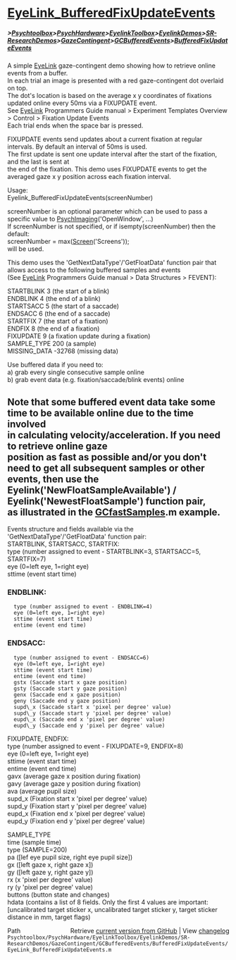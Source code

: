 # [EyeLink_BufferedFixUpdateEvents](EyeLink_BufferedFixUpdateEvents)
##### >[Psychtoolbox](Psychtoolbox)>[PsychHardware](PsychHardware)>[EyelinkToolbox](EyelinkToolbox)>[EyelinkDemos](EyelinkDemos)>[SR-ResearchDemos](SR-ResearchDemos)>[GazeContingent](GazeContingent)>[GCBufferedEvents](GCBufferedEvents)>[BufferedFixUpdateEvents](BufferedFixUpdateEvents)

A simple [EyeLink](EyeLink) gaze-contingent demo showing how to retrieve online events from a buffer.  
In each trial an image is presented with a red gaze-contingent dot overlaid on top.  
The dot's location is based on the average x y coordinates of fixations updated online every 50ms via a FIXUPDATE event.  
See [EyeLink](EyeLink) Programmers Guide manual \> Experiment Templates Overview \> Control \> Fixation Update Events  
Each trial ends when the space bar is pressed.  
  
FIXUPDATE events send updates about a current fixation at regular intervals. By default an interval of 50ms is used.   
The first update is sent one update interval after the start of the fixation, and the last is sent at  
the end of the fixation. This demo uses FIXUPDATE events to get the averaged gaze x y position across each fixation interval.   
  
Usage:  
Eyelink\_BufferedFixUpdateEvents(screenNumber)  
  
screenNumber is an optional parameter which can be used to pass a specific value to [PsychImaging](PsychImaging)('OpenWindow', ...)  
If screenNumber is not specified, or if isempty(screenNumber) then the default:  
screenNumber = max([Screen](Screen)('Screens'));  
will be used.  
  
This demo uses the 'GetNextDataType'/'GetFloatData' function pair that allows access to the following buffered samples and events  
(See [EyeLink](EyeLink) Programmers Guide manual \> Data Structures \> FEVENT):  
  
STARTBLINK 3 (the start of a blink)  
ENDBLINK 4 (the end of a blink)  
STARTSACC 5 (the start of a saccade)  
ENDSACC 6 (the end of a saccade)  
STARTFIX 7 (the start of a fixation)  
ENDFIX 8 (the end of a fixation)  
FIXUPDATE 9 (a fixation update during a fixation)  
SAMPLE\_TYPE 200 (a sample)  
MISSING\_DATA -32768 (missing data)  
  
Use buffered data if you need to:  
a) grab every single consecutive sample online  
b) grab event data (e.g. fixation/saccade/blink events) online  
  
Note that some buffered event data take some time to be available online due to the time involved  
in calculating velocity/acceleration. If you need to retrieve online gaze  
position as fast as possible and/or you don't need to get all subsequent samples or other  
events, then use the Eyelink('NewFloatSampleAvailable') / Eyelink('NewestFloatSample') function pair,  
as illustrated in the [GCfastSamples](GCfastSamples).m example.  
---------------------------------------------------------------------------------------------  
  
Events structure and fields available via the 'GetNextDataType'/'GetFloatData' function pair:  
STARTBLINK, STARTSACC, STARTFIX:  
      type (number assigned to event - STARTBLINK=3, STARTSACC=5, STARTFIX=7)  
      eye (0=left eye, 1=right eye)  
      sttime (event start time)  
  
### ENDBLINK:  
      type (number assigned to event - ENDBLINK=4)  
      eye (0=left eye, 1=right eye)  
      sttime (event start time)  
      entime (event end time)  
  
### ENDSACC:  
      type (number assigned to event - ENDSACC=6)  
      eye (0=left eye, 1=right eye)  
      sttime (event start time)  
      entime (event end time)         
      gstx (Saccade start x gaze position)  
      gsty (Saccade start y gaze position)  
      genx (Saccade end x gaze position)  
      geny (Saccade end y gaze position)  
      supd\_x (Saccade start x 'pixel per degree' value)  
      supd\_y (Saccade start y 'pixel per degree' value)  
      eupd\_x (Saccade end x 'pixel per degree' value)  
      eupd\_y (Saccade end y 'pixel per degree' value)  
  
FIXUPDATE, ENDFIX:  
      type (number assigned to event - FIXUPDATE=9, ENDFIX=8)  
      eye (0=left eye, 1=right eye)  
      sttime (event start time)  
      entime (event end time)    
      gavx (average gaze x position during fixation)  
      gavy (average gaze y position during fixation)  
      ava (average pupil size)  
      supd\_x (Fixation start x 'pixel per degree' value)  
      supd\_y (Fixation start y 'pixel per degree' value)  
      eupd\_x (Fixation end x 'pixel per degree' value)  
      eupd\_y (Fixation end y 'pixel per degree' value)  
  
SAMPLE\_TYPE  
      time (sample time)  
      type (SAMPLE=200)  
      pa ([lef eye pupil size, right eye pupil size])  
      gx ([left gaze x, right gaze x])  
      gy ([left gaze y, right gaze y])  
      rx (x 'pixel per degree' value)  
      ry (y 'pixel per degree' value)  
      buttons (button state and changes)  
      hdata (contains a list of 8 fields. Only the first 4 values are important:   
            [uncalibrated target sticker x, uncalibrated target sticker y, target sticker distance in mm, target flags)  




<div class="code_header" style="text-align:right;">
  <span style="float:left;">Path&nbsp;&nbsp;</span> <span class="counter">Retrieve <a href=
  "https://raw.github.com/Psychtoolbox-3/Psychtoolbox-3/beta/Psychtoolbox/PsychHardware/EyelinkToolbox/EyelinkDemos/SR-ResearchDemos/GazeContingent/GCBufferedEvents/BufferedFixUpdateEvents/EyeLink_BufferedFixUpdateEvents.m">current version from GitHub</a> | View <a href=
  "https://github.com/Psychtoolbox-3/Psychtoolbox-3/commits/beta/Psychtoolbox/PsychHardware/EyelinkToolbox/EyelinkDemos/SR-ResearchDemos/GazeContingent/GCBufferedEvents/BufferedFixUpdateEvents/EyeLink_BufferedFixUpdateEvents.m">changelog</a></span>
</div>
<div class="code">
  <code>Psychtoolbox/PsychHardware/EyelinkToolbox/EyelinkDemos/SR-ResearchDemos/GazeContingent/GCBufferedEvents/BufferedFixUpdateEvents/EyeLink_BufferedFixUpdateEvents.m</code>
</div>

